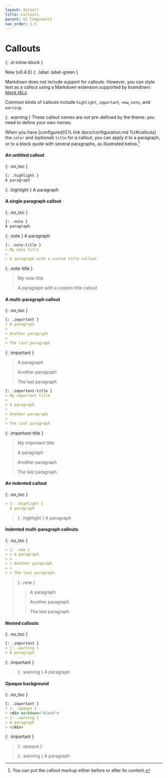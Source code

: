 ```yaml
---
layout: default
title: Callouts
parent: UI Components
nav_order: 1.5
---
```


# Callouts
{: .d-inline-block }

New (v0.4.0)
{: .label .label-green }

Markdown does not include support for callouts. However, you can style text as a callout using a Markdown extension supported by kramdown: [*block IALs*](https://kramdown.gettalong.org/quickref.html#block-attributes).

Common kinds of callouts include `highlight`, `important`, `new`, `note`, and `warning`.

{: .warning }
These callout names are *not* pre-defined by the theme: you need to define your own names.

When you have [configured]({% link docs/configuration.md %}#callouts) the  `color` and (optional) `title` for a callout, you can apply it to a paragraph, or to a block quote with several paragraphs, as illustrated below.[^postfix]

[^postfix]:
    You can put the callout markup either before or after its content.

#### An untitled callout
{: .no_toc }

```markdown
{: .highlight }
A paragraph
```

{: .highlight }
A paragraph


#### A single paragraph callout
{: .no_toc }

```markdown
{: .note }
A paragraph
```

{: .note }
A paragraph

```markdown
{: .note-title }
> My note title
>
> A paragraph with a custom title callout
```

{: .note-title }
> My note title
>
> A paragraph with a custom title callout

#### A multi-paragraph callout
{: .no_toc }

```markdown
{: .important }
> A paragraph
>
> Another paragraph
>
> The last paragraph
```

{: .important }
> A paragraph
>
> Another paragraph
>
> The last paragraph

```markdown
{: .important-title }
> My important title
>
> A paragraph
>
> Another paragraph
>
> The last paragraph
```

{: .important-title }
> My important title
>
> A paragraph
>
> Another paragraph
>
> The last paragraph

#### An indented callout
{: .no_toc }

```markdown
> {: .highlight }
  A paragraph
```

> {: .highlight }
  A paragraph

#### Indented multi-paragraph callouts
{: .no_toc }

```markdown
> {: .new }
> > A paragraph
> >
> > Another paragraph
> >
> > The last paragraph
```

> {: .new }
> > A paragraph
> >
> > Another paragraph
> >
> > The last paragraph


#### Nested callouts
{: .no_toc }

```markdown
{: .important }
> {: .warning }
> A paragraph
```

{: .important }
> {: .warning }
> A paragraph

#### Opaque background
{: .no_toc }

```markdown
{: .important }
> {: .opaque }
> <div markdown="block">
> {: .warning }
> A paragraph
> </div>
```

{: .important }
> {: .opaque }
> <div markdown="block">
> {: .warning }
> A paragraph
> </div>
